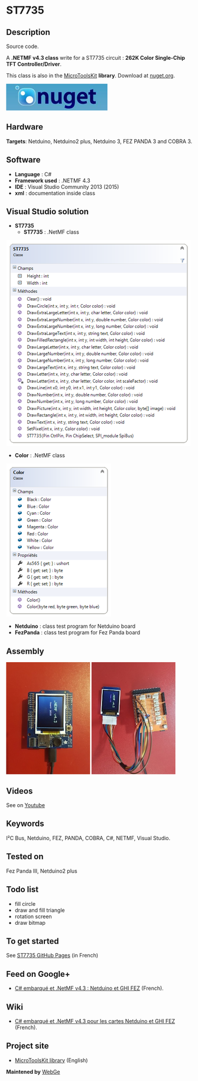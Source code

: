 # ST7735

## Description

Source code.

A **.NETMF v4.3 class** write for a ST7735 circuit : **262K Color Single-Chip TFT Controller/Driver**. 

This class is also in the [MicroToolsKit](https://www.nuget.org/packages/WEBGE.Microtoolskit/) **library**. Download at [nuget.org](https://www.nuget.org).

![nuget](img/nuget.JPG)

## Hardware

**Targets**: Netduino, Netduino2 plus, Netduino 3, FEZ PANDA 3 and COBRA 3.

## Software

* **Language** : C#
* **Framework used** : .NETMF 4.3
* **IDE** : Visual Studio Community 2013 (2015)
* **xml** : documentation inside class

## Visual Studio solution

* **ST7735**
  * **ST7735** : .NetMF class

![ST7735](img/ST7735.png)

* **Color** : .NetMF class

![Color](img/Color.png)

* **Netduino** : class test program for Netduino board
* **FezPanda** : class test program for Fez Panda board 

## Assembly

 ![Assembly](img/Adafruit_ST7735.jpg) ![](img/ST7735.jpg)

## Videos

See on [Youtube](https://youtu.be/cceAUKGTWGY)

## Keywords

I²C Bus, Netduino, FEZ, PANDA, COBRA, C#, NETMF, Visual Studio.

## Tested on

Fez Panda III, Netduino2 plus

## Todo list

* fill circle
* draw and fill triangle
* rotation screen
* draw bitmap

## To get started

See [ST7735 GitHub Pages](http://webge.github.io/ST7735/) (in French)

## Feed on Google+

* [C# embarqué et .NetMF v4.3 : Netduino et GHI FEZ](https://plus.google.com/collection/oaaJX) (French).

## Wiki

* [C# embarqué et .NetMF v4.3 pour les cartes Netduino et GHI FEZ](http://webge.dyndns-server.com/dokuwiki/doku.php?id=netmf43:accueilnetmf) (French).

## Project site

* [MicroToolsKit library](http://webge.dyndns-server.com/dokuwiki/doku.php?id=netmf43:6_microtoolskit) (English)

**Maintened by** [WebGe](mailto:philippemariano@gmail.com)

